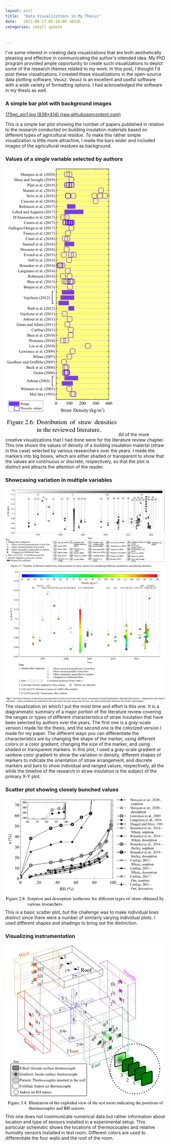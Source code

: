 ```yaml
---
layout: post
title:  "Data Visualizations in My Thesis"
date:   2022-09-17 05:10:00 +0530
categories: jekyll update


---
```

I've some interest in creating data visualizations that are both aesthetically pleasing and effective in communicating the author's intended idea. My PhD program provided ample opportunity to create such visualizations to depict some of the research themes related to my work. In this post, I thought I'd post these visualizations. I created these visualizations in the open-source data plotting software, Veusz. Veusz is an excellent and useful software with a wide variety of formatting options. I had acknowledged the software in my thesis as well.

###  A simple bar plot with background images
[17Sep_pic1.jpg (838×414) (raw.githubusercontent.com)](https://raw.githubusercontent.com/aksaba/aksaba.github.io/master/images/17Sep_pic1.jpg)

This is a simple bar plot showing the number of papers published in relation to the research conducted on building insulation materials based on different types of agricultural residue. To make this rather simple visualization is little more attractive, I made the bars wider and included images of the agricultural residues as background. 

###  Values of a single variable selected by authors
![pic2](https://github.com/aksaba/aksaba.github.io/blob/master/images/17Sep_pic2.jpg)
All of the more creative visualizations that I had done were for the literature review chapter. This one shows the values of density of a building insulation material (straw in this case) selected by various researchers over the years. I made the markers into big boxes, which are either shaded or transparent to show that the values are continuous or discrete, respectively, so that the plot is distinct and attracts the attention of the reader.

###  Showcasing variation in multiple variables
![pic3](https://github.com/aksaba/aksaba.github.io/blob/master/images/17Sep_pic3.jpg)
![pic4](https://github.com/aksaba/aksaba.github.io/blob/master/images/17Sep_pic4.jpg)
The visualization on which I put the most time and effort is this one. It is a diagrammatic summary of a major portion of the literature review covering the ranges or types of different characteristics of straw insulation that have been selected by authors over the years. The first one is a gray-scale version I made for the thesis, and the second one is the colorized version I made for my paper. The different ways you can differentiate the characteristics are by changing the shape of the marker, using different colors or a color gradient, changing the size of the marker, and using shaded or transparent markers. In this plot, I used a gray-scale gradient or rainbow color gradient to show the variation in density, different shapes of markers to indicate the orientation of straw arrangement, and discrete markers and bars to show individual and ranged values, respectively, all the while the timeline of the research in straw insulation is the subject of the primary X-Y plot.

###  Scatter plot showing closely bunched values
![pic5](https://github.com/aksaba/aksaba.github.io/blob/master/images/17Sep_pic5.jpg)
This is a basic scatter plot, but the challenge was to make individual lines distinct since there were a number of similarly varying individual plots. I used different shapes and shadings to bring out the distinction. 

###  Visualizing instrumentation 
![pic6](https://github.com/aksaba/aksaba.github.io/blob/master/images/17Sep_pic6.jpg)
This one does not communicate numerical data but rather information about location and type of sensors installed in a experimental setup. This particular schematic shows the locations of thermocouples and relative humidity sensors installed in test room. Different colors are used to differentiate the four walls and the roof of the room. 